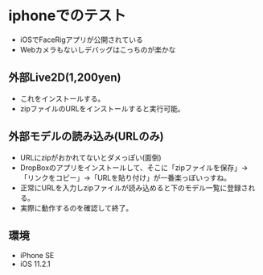 # iphoneでのテスト

* iOSでFaceRigアプリが公開されている
* Webカメラもないしデバッグはこっちのが楽かな

## 外部Live2D(1,200yen)

* これをインストールする。
* zipファイルのURLをインストールすると実行可能。

## 外部モデルの読み込み(URLのみ)

* URLにzipがおかれてないとダメっぽい(面倒)
* DropBoxのアプリをインストールして、そこに「zipファイルを保存」→「リンクをコピー」→「URLを貼り付け」が一番楽っぽいっすね。
* 正常にURLを入力しzipファイルが読み込めると下のモデル一覧に登録される。
* 実際に動作するのを確認して終了。

## 環境

* iPhone SE
* iOS 11.2.1